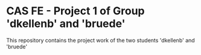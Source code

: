 # CAS FE - Project 1 of Group 'dkellenb' and 'bruede'

This repository contains the project work of the two students 'dkellenb' and 'bruede'